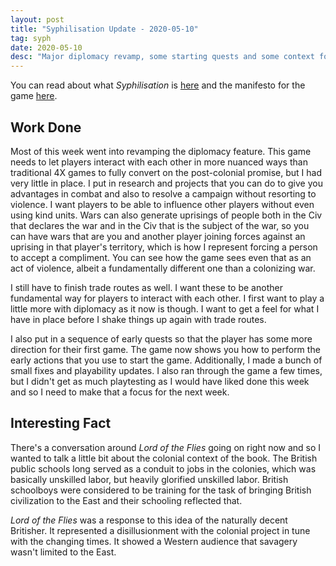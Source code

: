 ```yaml
---
layout: post
title: "Syphilisation Update - 2020-05-10"
tag: syph
date: 2020-05-10
desc: "Major diplomacy revamp, some starting quests and some context for Lord of the Flies."
---
```



You can read about what *Syphilisation* is [here](/blog/syph/announce) and the manifesto for the game [here](/blog/syph/newManifesto).

## Work Done

Most of this week went into revamping the diplomacy feature. This game needs to let players interact with each other in more nuanced ways than traditional 4X games to fully convert on the post-colonial promise, but I had very little in place. I put in research and projects that you can do to give you advantages in combat and also to resolve a campaign without resorting to violence. I want players to be able to influence other players without even using kind units. Wars can also generate uprisings of people both in the Civ that declares the war and in the Civ that is the subject of the war, so you can have wars that are you and another player joining forces against an uprising in that player's territory, which is how I represent forcing a person to accept a compliment. You can see how the game sees even that as an act of violence, albeit a fundamentally different one than a colonizing war.


I still have to finish trade routes as well. I want these to be another fundamental way for players to interact with each other. I first want to play a little more with diplomacy as it now is though. I want to get a feel for what I have in place before I shake things up again with trade routes.


I also put in a sequence of early quests so that the player has some more direction for their first game. The game now shows you how to perform the early actions that you use to start the game. Additionally, I made a bunch of small fixes and playability updates. I also ran through the game a few times, but I didn't get as much playtesting as I would have liked done this week and so I need to make that a focus for the next week.
## Interesting Fact

There's a conversation around *Lord of the Flies* going on right now and so I wanted to talk a little bit about the colonial context of the book. The British public schools long served as a conduit to jobs in the colonies, which was basically unskilled labor, but heavily glorified unskilled labor. British schoolboys were considered to be training for the task of bringing British civilization to the East and their schooling reflected that.


*Lord of the Flies* was a response to this idea of the naturally decent Britisher. It represented a disillusionment with the colonial project in tune with the changing times. It showed a Western audience that savagery wasn't limited to the East.

